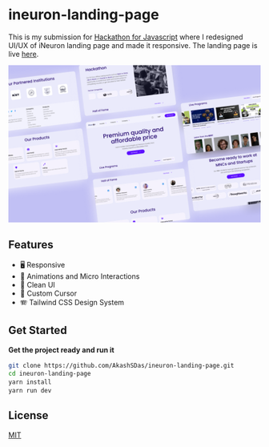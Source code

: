 # ineuron-landing-page

This is my submission for [Hackathon for Javascript](https://www.findcoder.io/challenges/Hackathon%20for%20Javascript%20live%20batch/62e3ddecf1306512201c9de0) where I redesigned UI/UX of iNeuron landing page and made it responsive. The landing page is live [here](https://ineuron-landing-page-nine.vercel.app/).

![Cover Image](docs/cover.png)

## Features

- 🖥 Responsive
- 🤩 Animations and Micro Interactions
- 🎹 Clean UI
- 🦄 Custom Cursor
- 🪗 Tailwind CSS Design System

## Get Started

**Get the project ready and run it**

```bash
git clone https://github.com/AkashSDas/ineuron-landing-page.git
cd ineuron-landing-page
yarn install
yarn run dev
```

## License

[MIT](LICENSE)
